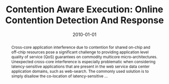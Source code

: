 ---
title: "Contention Aware Execution: Online Contention Detection And Response"
abstract: "Cross-core application interference due to contention for shared on-chip and off-chip resources pose a significant challenge to providing application level quality of service (QoS) guarantees on commodity multicore micro-architectures. Unexpected cross-core interference is especially problematic when considering latency-sensitive applications that are present in the web service data center application domains, such as web-search. The commonly used solution is to simply disallow the co-location of latency-sensitive …"
date: 2010-01-01
venue: "Proceedings of the CGO 2010, The 8th International Symposium on Code Generation and Optimization, Toronto, Ontario, Canada, April 24-28, 2010"
paperurl: https://dl.acm.org/doi/abs/10.1145/1772954.1772991
authors: "Jason Mars, Neil Vachharajani, Robert Hundt and Mary Lou Soffa"
awards: ""
---